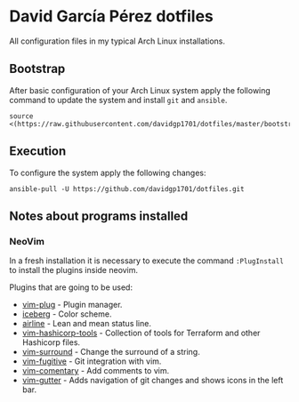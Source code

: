# David García Pérez dotfiles

All configuration files in my typical Arch Linux installations.

## Bootstrap

After basic configuration of your Arch Linux system apply the following command to update the system and install `git` and `ansible`.

```
source <(https://raw.githubusercontent.com/davidgp1701/dotfiles/master/bootstrap.sh)
```

## Execution

To configure the system apply the following changes:

```
ansible-pull -U https://github.com/davidgp1701/dotfiles.git
```

## Notes about programs installed

### NeoVim

In a fresh installation it is necessary to execute the command `:PlugInstall` to install the plugins inside neovim.

Plugins that are going to be used:
* [vim-plug](https://github.com/junegunn/vim-plug) - Plugin manager.
* [iceberg](https://cocopon.github.io/iceberg.vim/) - Color scheme.
* [airline](https://github.com/vim-airline/vim-airline) - Lean and mean status line.
* [vim-hashicorp-tools](https://github.com/hashivim/vim-hashicorp-tools) - Collection of tools for Terraform and other Hashicorp files.
* [vim-surround](https://github.com/tpope/vim-surround) - Change the surround of a string.
* [vim-fugitive](https://github.com/tpope/vim-fugitive) - Git integration with vim.
* [vim-comentary](https://github.com/tpope/vim-commentary) - Add comments to vim.
* [vim-gutter](https://github.com/airblade/vim-gitgutter) - Adds navigation of git changes and shows icons in the left bar.
